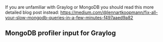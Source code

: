 If you are unfamiliar with Graylog or MongoDB you should read this more detailed blog post instead: https://medium.com/@lennartkoopmann/fix-all-your-slow-mongodb-queries-in-a-few-minutes-f497aaed9a82

## MongoDB profiler input for Graylog

